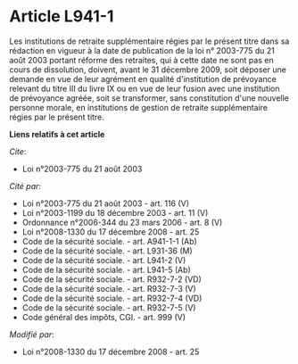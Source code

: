 # Article L941-1

Les institutions de retraite supplémentaire régies par le présent titre dans sa rédaction en vigueur à la date de publication
de la loi n° 2003-775 du 21 août 2003 portant réforme des retraites, qui à cette date ne sont pas en cours de dissolution,
doivent, avant le 31 décembre 2009, soit déposer une demande en vue de leur agrément en qualité d'institution de prévoyance
relevant du titre III du livre IX ou en vue de leur fusion avec une institution de prévoyance agréée, soit se transformer,
sans constitution d'une nouvelle personne morale, en institutions de gestion de retraite supplémentaire régies par le présent
titre.

**Liens relatifs à cet article**

_Cite_:

  - Loi n°2003-775 du 21 août 2003

_Cité par_:

  - Loi n°2003-775 du 21 août 2003 - art. 116 (V)
  - Loi n°2003-1199 du 18 décembre 2003 - art. 11 (V)
  - Ordonnance n°2006-344 du 23 mars 2006 - art. 8 (V)
  - Loi n°2008-1330 du 17 décembre 2008 - art. 25
  - Code de la sécurité sociale. - art. A941-1-1 (Ab)
  - Code de la sécurité sociale. - art. L931-36 (M)
  - Code de la sécurité sociale. - art. L941-2 (V)
  - Code de la sécurité sociale. - art. L941-5 (Ab)
  - Code de la sécurité sociale. - art. R932-7-2 (VD)
  - Code de la sécurité sociale. - art. R932-7-3 (V)
  - Code de la sécurité sociale. - art. R932-7-4 (VD)
  - Code de la sécurité sociale. - art. R932-7-5 (V)
  - Code général des impôts, CGI. - art. 999 (V)

_Modifié par_:

  - Loi n°2008-1330 du 17 décembre 2008 - art. 25
